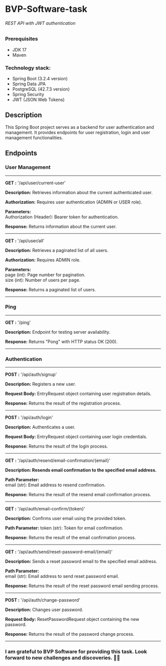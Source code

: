 # BVP-Software-task
###### REST API with JWT authentication

### Prerequisites
- JDK 17
- Maven

### Technology stack:
* Spring Boot (3.2.4 version)
* Spring Data JPA
* PostgreSQL (42.7.3 version)
* Spring Security
* JWT (JSON Web Tokens)

## Description

This Spring Boot project serves as a backend for user authentication and management. 
It provides endpoints for user registration, login and user management functionalities.

## Endpoints
### User Management

---
<b>GET :</b> '/api/user/current-user'

<b>Description:</b> Retrieves information about the current authenticated user.

<b>Authorization:</b> Requires user authentication (ADMIN or USER role).

<b>Parameters:</b>  
Authorization (Header): Bearer token for authentication.

<b>Response:</b> Returns information about the current user.

---
<b>GET :</b> '/api/user/all'

<b>Description:</b> Retrieves a paginated list of all users.

<b>Authorization:</b> Requires ADMIN role.

<b>Parameters:</b>  
page (int): Page number for pagination.  
size (int): Number of users per page.

<b>Response:</b> Returns a paginated list of users.

---
### Ping

---
<b>GET :</b> '/ping'

<b>Description:</b> Endpoint for testing server availability.

<b>Response:</b> Returns "Pong" with HTTP status OK (200).

---
### Authentication

---
<b>POST :</b> '/api/auth/signup'

<b>Description:</b> Registers a new user.

<b>Request Body:</b> EntryRequest object containing user registration details.

<b>Response:</b> Returns the result of the registration process.

---
<b>POST :</b> '/api/auth/login'

<b>Description:</b> Authenticates a user.

<b>Request Body:</b> EntryRequest object containing user login credentials.

<b>Response:</b> Returns the result of the login process.

---
<b>GET :</b> '/api/auth/resend/email-confirmation/{email}'

<b>Description: Resends email confirmation to the specified email address.</b>

<b>Path Parameter:</b>  
email (str): Email address to resend confirmation.

<b>Response:</b>  Returns the result of the resend email confirmation process.

---
<b>GET :</b> '/api/auth/email-confirm/{token}'

<b>Description:</b> Confirms user email using the provided token.

<b>Path Parameter:</b>
token (str): Token for email confirmation.

<b>Response:</b> Returns the result of the email confirmation process.

---
<b>GET :</b> '/api/auth/send/reset-password-email/{email}'

<b>Description:</b> Sends a reset password email to the specified email address.

<b>Path Parameter:</b>  
email (str): Email address to send reset password email.

<b>Response:</b> Returns the result of the reset password email sending process.

---
<b>POST :</b> '/api/auth/change-password'

<b>Description:</b> Changes user password.

<b>Request Body:</b> ResetPasswordRequest object containing the new password.

<b>Response:</b> Returns the result of the password change process.

---
<h3>I am grateful to BVP Software for providing this task. Look forward to new challenges and discoveries. 🚀🌟</h3>